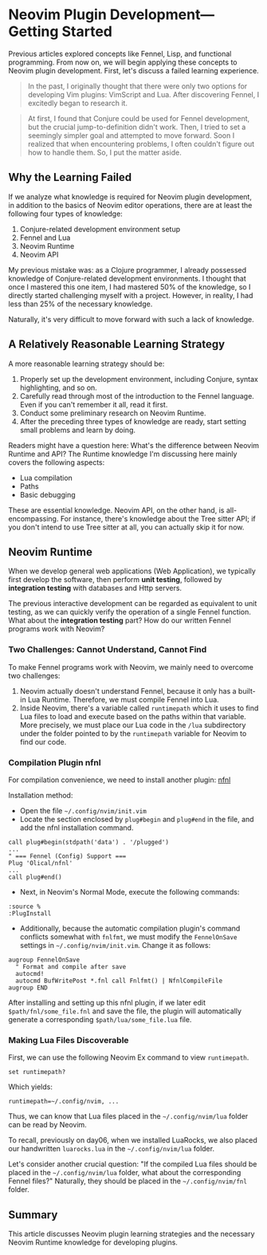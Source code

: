 # Neovim Plugin Development—Getting Started

Previous articles explored concepts like Fennel, Lisp, and functional programming. From now on, we will begin applying these concepts to Neovim plugin development. First, let's discuss a failed learning experience.

> In the past, I originally thought that there were only two options for developing Vim plugins: VimScript and Lua. After discovering Fennel, I excitedly began to research it.

> At first, I found that Conjure could be used for Fennel development, but the crucial jump-to-definition didn't work. Then, I tried to set a seemingly simpler goal and attempted to move forward. Soon I realized that when encountering problems, I often couldn't figure out how to handle them. So, I put the matter aside.

## Why the Learning Failed

If we analyze what knowledge is required for Neovim plugin development, in addition to the basics of Neovim editor operations, there are at least the following four types of knowledge:

1.  Conjure-related development environment setup
2.  Fennel and Lua
3.  Neovim Runtime
4.  Neovim API

My previous mistake was: as a Clojure programmer, I already possessed knowledge of Conjure-related development environments. I thought that once I mastered this one item, I had mastered 50% of the knowledge, so I directly started challenging myself with a project. However, in reality, I had less than 25% of the necessary knowledge.

Naturally, it's very difficult to move forward with such a lack of knowledge.

## A Relatively Reasonable Learning Strategy

A more reasonable learning strategy should be:

1.  Properly set up the development environment, including Conjure, syntax highlighting, and so on.
2.  Carefully read through most of the introduction to the Fennel language. Even if you can't remember it all, read it first.
3.  Conduct some preliminary research on Neovim Runtime.
4.  After the preceding three types of knowledge are ready, start setting small problems and learn by doing.

Readers might have a question here: What's the difference between Neovim Runtime and API? The Runtime knowledge I'm discussing here mainly covers the following aspects:

-   Lua compilation
-   Paths
-   Basic debugging

These are essential knowledge. Neovim API, on the other hand, is all-encompassing. For instance, there's knowledge about the Tree sitter API; if you don't intend to use Tree sitter at all, you can actually skip it for now.

## Neovim Runtime

When we develop general web applications (Web Application), we typically first develop the software, then perform **unit testing**, followed by **integration testing** with databases and Http servers.

The previous interactive development can be regarded as equivalent to unit testing, as we can quickly verify the operation of a single Fennel function. What about the **integration testing** part? How do our written Fennel programs work with Neovim?

### Two Challenges: Cannot Understand, Cannot Find

To make Fennel programs work with Neovim, we mainly need to overcome two challenges:

1.  Neovim actually doesn't understand Fennel, because it only has a built-in Lua Runtime. Therefore, we must compile Fennel into Lua.
2.  Inside Neovim, there's a variable called `runtimepath` which it uses to find Lua files to load and execute based on the paths within that variable. More precisely, we must place our Lua code in the `/lua` subdirectory under the folder pointed to by the `runtimepath` variable for Neovim to find our code.

### Compilation Plugin nfnl

For compilation convenience, we need to install another plugin: [nfnl](https://github.com/Olical/nfnl)

Installation method:

-   Open the file `~/.config/nvim/init.vim`
-   Locate the section enclosed by `plug#begin` and `plug#end` in the file, and add the nfnl installation command.

```
call plug#begin(stdpath('data') . '/plugged')
...
" === Fennel (Config) Support ===
Plug 'Olical/nfnl'
...
call plug#end()
```

-   Next, in Neovim's Normal Mode, execute the following commands:

```
:source %
:PlugInstall
```

-   Additionally, because the automatic compilation plugin's command conflicts somewhat with `fnlfmt`, we must modify the `FennelOnSave` settings in `~/.config/nvim/init.vim`. Change it as follows:

```
augroup FennelOnSave
  " Format and compile after save
  autocmd!
  autocmd BufWritePost *.fnl call Fnlfmt() | NfnlCompileFile
augroup END
```

After installing and setting up this nfnl plugin, if we later edit `$path/fnl/some_file.fnl` and save the file, the plugin will automatically generate a corresponding `$path/lua/some_file.lua` file.

### Making Lua Files Discoverable

First, we can use the following Neovim Ex command to view `runtimepath`.

```
set runtimepath?
```

Which yields:

```
runtimepath=~/.config/nvim, ...
```

Thus, we can know that Lua files placed in the `~/.config/nvim/lua` folder can be read by Neovim.

To recall, previously on day06, when we installed LuaRocks, we also placed our handwritten `luarocks.lua` in the `~/.config/nvim/lua` folder.

Let's consider another crucial question: "If the compiled Lua files should be placed in the `~/.config/nvim/lua` folder, what about the corresponding Fennel files?" Naturally, they should be placed in the `~/.config/nvim/fnl` folder.

## Summary

This article discusses Neovim plugin learning strategies and the necessary Neovim Runtime knowledge for developing plugins.
